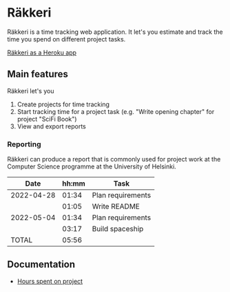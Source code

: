 # Räkkeri

Räkkeri is a time tracking web application. It let's you estimate and track the time you spend on different project tasks.

[Räkkeri as a Heroku app](https://rakkeri.herokuapp.com/)

## Main features

Räkkeri let's you

1. Create projects for time tracking
2. Start tracking time for a project task (e.g. "Write opening chapter" for project "SciFi Book")
3. View and export reports

### Reporting

Räkkeri can produce a report that is commonly used for project work at the Computer Science programme at the University of Helsinki.

| Date       | hh:mm | Task              |
| ---------- | ----- | ----------------- |
| 2022-04-28 | 01:34 | Plan requirements |
|            | 01:05 | Write README      |
| 2022-05-04 | 01:34 | Plan requirements |
|            | 03:17 | Build spaceship   |
| TOTAL      | 05:56 |                   |

## Documentation

- [Hours spent on project](https://github.com/hajame/rakkeri/blob/main/docs/working_hours.md)
